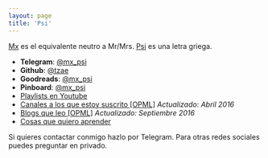 ```yaml
---
layout: page
title: 'Psi'
---
```


[Mx](//en.wikipedia.org/wiki/Mx_(title)) es el equivalente neutro a Mr/Mrs.
[Psi](//en.wikipedia.org/wiki/Psi_(letter)) es una letra griega.

- **Telegram**: [@mx_psi](//telegram.me/mx_psi)
- **Github**: [@tzae](//github.com/tzae)
- **Goodreads**: [@mx_psi](//goodreads.com/mx_psi)
- **Pinboard**: [@mx_psi](//pinboard.in/u:mx_psi)
- [Playlists en Youtube](//www.youtube.com/channel/UCu8TxZ9wEnfux8AxnVq6UDA/playlists)
- [Canales a los que estoy suscrito [OPML]](/docs/youtube-psi.opml) *Actualizado: <time datetime="2016-04-23">Abril 2016</time>*
- [Blogs que leo [OPML]](/docs/blogs-psi.opml) *Actualizado: <time datetime="2016-09-01">Septiembre 2016</time>*
- [Cosas que quiero aprender](/aprender)

Si quieres contactar conmigo hazlo por Telegram.
Para otras redes sociales puedes preguntar en privado.
